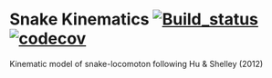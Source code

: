 # Snake Kinematics [![Build_status](https://travis-ci.com/armantekinalp/elastica-python.svg?token=cqxzsQDP2cLxke4fk5XZ&branch=master)](https://travis-ci.com/armantekinalp/) [![codecov](https://codecov.io/gh/armantekinalp/elastica-python/branch/master/graph/badge.svg?token=O8nBw9I5vr)](https://codecov.io/gh/armantekinalp/elastica-python)

Kinematic model of snake-locomoton following Hu & Shelley (2012)
